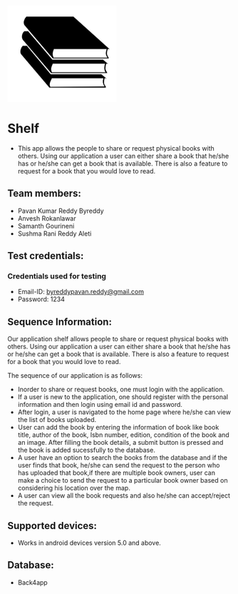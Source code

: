![](Logo.PNG)

# Shelf
- This app allows the people to share or request physical books with others. Using our application a user can either share a book that he/she has or he/she can get a book that is available. There is also a feature to request for a book that you would love to read.

## Team members:

- Pavan Kumar Reddy Byreddy
- Anvesh Rokanlawar
- Samanth Gourineni
- Sushma Rani Reddy Aleti

## Test credentials:

### Credentials used for testing
- Email-ID: byreddypavan.reddy@gmail.com
- Password: 1234
 

## Sequence Information:

Our application shelf allows people to share or request physical books with others. Using our application a user can either share a book that he/she has or he/she can get a book that is available. There is also a feature to request for a book that you would love to read. 

The sequence of our application is as follows:
* Inorder to share or request books, one must login with the application.
* If a user is new to the application, one should register with the personal information and then login using email id and password.
* After login, a user is navigated to the home page where he/she can view the list of books uploaded.
* User can add the book by entering the information of book like book title, author of the book, Isbn number, edition, condition of the book and an image. After filling the book details, a submit button is pressed and the book is added sucessfully to the database. 
* A user have an option to search the books from the database and if the user finds that book, he/she can send the request to the person who has uploaded that book,if there are multiple book owners, user can make a choice to send the request to a particular book owner based on considering his location over the map.
* A user can view all the book requests and also he/she can accept/reject the request. 

## Supported devices:

* Works in android devices version 5.0 and above.

## Database:

* Back4app

